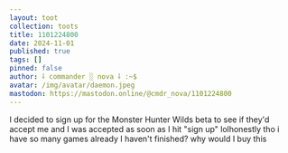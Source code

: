 ```yaml
---
layout: toot
collection: toots
title: 1101224800
date: 2024-11-01
published: true
tags: []
pinned: false
author: ⸸ commander ░ nova ⸸ :~$
avatar: /img/avatar/daemon.jpeg
mastodon: https://mastodon.online/@cmdr_nova/1101224800
---
```


I decided to sign up for the Monster Hunter Wilds beta to see if they'd accept me and I was accepted as soon as I hit "sign up" lolhonestly tho i have so many games already I haven't finished? why would I buy this
